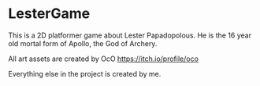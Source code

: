 # LesterGame
This is a 2D platformer game about Lester Papadopolous. He is the 16 year old mortal form of Apollo, the God of Archery.


All art assets are created by OcO
https://itch.io/profile/oco

Everything else in the project is created by me.
